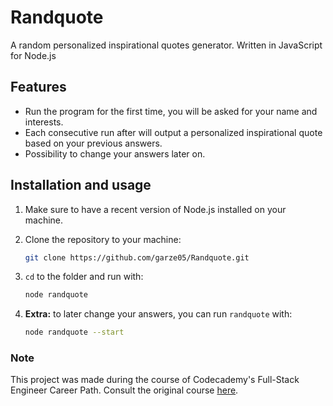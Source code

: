 # Randquote

A random personalized inspirational quotes generator. Written in JavaScript for Node.js

## Features

- Run the program for the first time, you will be asked for your name and interests.
- Each consecutive run after will output a personalized inspirational quote based on your previous answers.
- Possibility to change your answers later on.

## Installation and usage

1. Make sure to have a recent version of Node.js installed on your machine.

2. Clone the repository to your machine:

   ```bash
   git clone https://github.com/garze05/Randquote.git
   ```

3. `cd` to the folder and run with:

   ```bash
   node randquote
   ```

4. **Extra:** to later change your answers, you can run `randquote` with:

   ```bash
   node randquote --start
   ```

### Note

This project was made during the course of Codecademy's Full-Stack Engineer Career Path. Consult the original course [here](https://www.codecademy.com/career-journey/full-stack-engineer).
